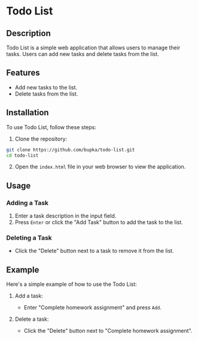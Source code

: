 # Todo List

## Description

Todo List is a simple web application that allows users to manage their tasks. Users can add new tasks and delete tasks from the list.

## Features

- Add new tasks to the list.
- Delete tasks from the list.

## Installation

To use Todo List, follow these steps:

1. Clone the repository:

```bash
git clone https://github.com/bupka/todo-list.git
cd todo-list
```

2. Open the `index.html` file in your web browser to view the application.

## Usage

### Adding a Task

1. Enter a task description in the input field.
2. Press `Enter` or click the "Add Task" button to add the task to the list.

### Deleting a Task

- Click the "Delete" button next to a task to remove it from the list.

## Example

Here's a simple example of how to use the Todo List:

1. Add a task:
   - Enter "Complete homework assignment" and press `Add`.

2. Delete a task:
   - Click the "Delete" button next to "Complete homework assignment".
